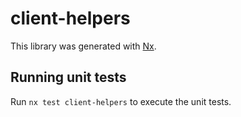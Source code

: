 # client-helpers

This library was generated with [Nx](https://nx.dev).

## Running unit tests

Run `nx test client-helpers` to execute the unit tests.
